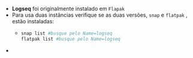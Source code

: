 - **Logseq** foi originalmente instalado em `Flapak`
- Para usa duas instâncias verifique se as duas versões, `snap` e `flatpak` , estão instaladas:
	- ```bash
	  snap list #busque pelo Name=logseq
	  flatpak list #busque pelo Name=logseq
	  ```
-